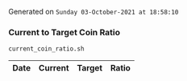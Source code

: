 Generated on `Sunday 03-October-2021 at 18:58:10`

### Current to Target Coin Ratio
`current_coin_ratio.sh`

Date|Current|Target|Ratio
---|---|---|---
